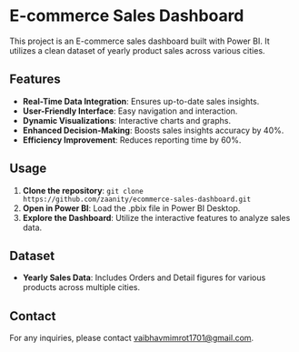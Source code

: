 # E-commerce Sales Dashboard

This project is an E-commerce sales dashboard built with Power BI. It utilizes a clean dataset of yearly product sales across various cities.

## Features

- **Real-Time Data Integration**: Ensures up-to-date sales insights.
- **User-Friendly Interface**: Easy navigation and interaction.
- **Dynamic Visualizations**: Interactive charts and graphs.
- **Enhanced Decision-Making**: Boosts sales insights accuracy by 40%.
- **Efficiency Improvement**: Reduces reporting time by 60%.

## Usage

1. **Clone the repository**: `git clone https://github.com/zaanity/ecommerce-sales-dashboard.git`
2. **Open in Power BI**: Load the .pbix file in Power BI Desktop.
3. **Explore the Dashboard**: Utilize the interactive features to analyze sales data.

## Dataset

- **Yearly Sales Data**: Includes Orders and Detail figures for various products across multiple cities.

## Contact

For any inquiries, please contact [vaibhavmimrot1701@gmail.com](mailto:vaibhavmimrot1701@gmail.com).
